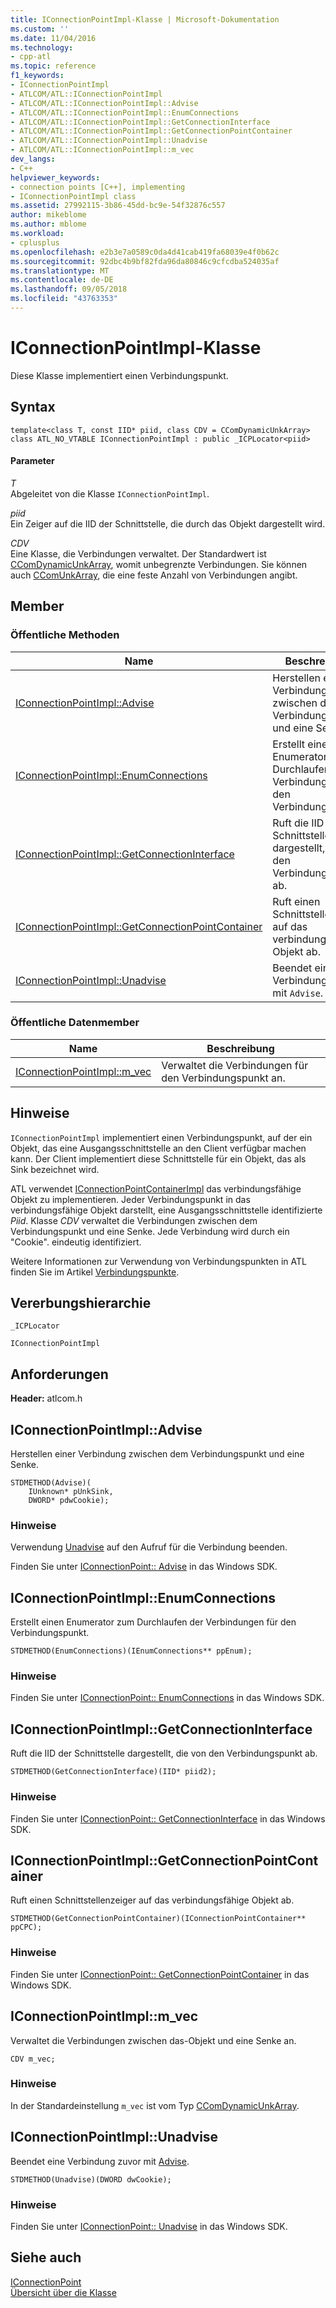 ```yaml
---
title: IConnectionPointImpl-Klasse | Microsoft-Dokumentation
ms.custom: ''
ms.date: 11/04/2016
ms.technology:
- cpp-atl
ms.topic: reference
f1_keywords:
- IConnectionPointImpl
- ATLCOM/ATL::IConnectionPointImpl
- ATLCOM/ATL::IConnectionPointImpl::Advise
- ATLCOM/ATL::IConnectionPointImpl::EnumConnections
- ATLCOM/ATL::IConnectionPointImpl::GetConnectionInterface
- ATLCOM/ATL::IConnectionPointImpl::GetConnectionPointContainer
- ATLCOM/ATL::IConnectionPointImpl::Unadvise
- ATLCOM/ATL::IConnectionPointImpl::m_vec
dev_langs:
- C++
helpviewer_keywords:
- connection points [C++], implementing
- IConnectionPointImpl class
ms.assetid: 27992115-3b86-45dd-bc9e-54f32876c557
author: mikeblome
ms.author: mblome
ms.workload:
- cplusplus
ms.openlocfilehash: e2b3e7a0589c0da4d41cab419fa68039e4f0b62c
ms.sourcegitcommit: 92dbc4b9bf82fda96da80846c9cfcdba524035af
ms.translationtype: MT
ms.contentlocale: de-DE
ms.lasthandoff: 09/05/2018
ms.locfileid: "43763353"
---
```

# <a name="iconnectionpointimpl-class"></a>IConnectionPointImpl-Klasse

Diese Klasse implementiert einen Verbindungspunkt.

## <a name="syntax"></a>Syntax

```
template<class T, const IID* piid, class CDV = CComDynamicUnkArray>  
class ATL_NO_VTABLE IConnectionPointImpl : public _ICPLocator<piid>
```

#### <a name="parameters"></a>Parameter

*T*  
Abgeleitet von die Klasse `IConnectionPointImpl`.

*piid*  
Ein Zeiger auf die IID der Schnittstelle, die durch das Objekt dargestellt wird.

*CDV*  
Eine Klasse, die Verbindungen verwaltet. Der Standardwert ist [CComDynamicUnkArray](../../atl/reference/ccomdynamicunkarray-class.md), womit unbegrenzte Verbindungen. Sie können auch [CComUnkArray](../../atl/reference/ccomunkarray-class.md), die eine feste Anzahl von Verbindungen angibt.

## <a name="members"></a>Member

### <a name="public-methods"></a>Öffentliche Methoden

|Name|Beschreibung|
|----------|-----------------|
|[IConnectionPointImpl::Advise](#advise)|Herstellen einer Verbindung zwischen dem Verbindungspunkt und eine Senke.|
|[IConnectionPointImpl::EnumConnections](#enumconnections)|Erstellt einen Enumerator zum Durchlaufen der Verbindungen für den Verbindungspunkt.|
|[IConnectionPointImpl::GetConnectionInterface](#getconnectioninterface)|Ruft die IID der Schnittstelle dargestellt, die von den Verbindungspunkt ab.|
|[IConnectionPointImpl::GetConnectionPointContainer](#getconnectionpointcontainer)|Ruft einen Schnittstellenzeiger auf das verbindungsfähige Objekt ab.|
|[IConnectionPointImpl::Unadvise](#unadvise)|Beendet eine Verbindung zuvor mit `Advise`.|

### <a name="public-data-members"></a>Öffentliche Datenmember

|Name|Beschreibung|
|----------|-----------------|
|[IConnectionPointImpl::m_vec](#m_vec)|Verwaltet die Verbindungen für den Verbindungspunkt an.|

## <a name="remarks"></a>Hinweise

`IConnectionPointImpl` implementiert einen Verbindungspunkt, auf der ein Objekt, das eine Ausgangsschnittstelle an den Client verfügbar machen kann. Der Client implementiert diese Schnittstelle für ein Objekt, das als Sink bezeichnet wird.

ATL verwendet [IConnectionPointContainerImpl](../../atl/reference/iconnectionpointcontainerimpl-class.md) das verbindungsfähige Objekt zu implementieren. Jeder Verbindungspunkt in das verbindungsfähige Objekt darstellt, eine Ausgangsschnittstelle identifizierte *Piid*. Klasse *CDV* verwaltet die Verbindungen zwischen dem Verbindungspunkt und eine Senke. Jede Verbindung wird durch ein "Cookie". eindeutig identifiziert.

Weitere Informationen zur Verwendung von Verbindungspunkten in ATL finden Sie im Artikel [Verbindungspunkte](../../atl/atl-connection-points.md).

## <a name="inheritance-hierarchy"></a>Vererbungshierarchie

`_ICPLocator`

`IConnectionPointImpl`

## <a name="requirements"></a>Anforderungen

**Header:** atlcom.h

##  <a name="advise"></a>  IConnectionPointImpl::Advise

Herstellen einer Verbindung zwischen dem Verbindungspunkt und eine Senke.

```
STDMETHOD(Advise)(
    IUnknown* pUnkSink,
    DWORD* pdwCookie);
```

### <a name="remarks"></a>Hinweise

Verwendung [Unadvise](#unadvise) auf den Aufruf für die Verbindung beenden.

Finden Sie unter [IConnectionPoint:: Advise](/windows/desktop/api/ocidl/nf-ocidl-iconnectionpoint-advise) in das Windows SDK.

##  <a name="enumconnections"></a>  IConnectionPointImpl::EnumConnections

Erstellt einen Enumerator zum Durchlaufen der Verbindungen für den Verbindungspunkt.

```
STDMETHOD(EnumConnections)(IEnumConnections** ppEnum);
```

### <a name="remarks"></a>Hinweise

Finden Sie unter [IConnectionPoint:: EnumConnections](/windows/desktop/api/ocidl/nf-ocidl-iconnectionpoint-enumconnections) in das Windows SDK.

##  <a name="getconnectioninterface"></a>  IConnectionPointImpl::GetConnectionInterface

Ruft die IID der Schnittstelle dargestellt, die von den Verbindungspunkt ab.

```
STDMETHOD(GetConnectionInterface)(IID* piid2);
```

### <a name="remarks"></a>Hinweise

Finden Sie unter [IConnectionPoint:: GetConnectionInterface](/windows/desktop/api/ocidl/nf-ocidl-iconnectionpoint-getconnectioninterface) in das Windows SDK.

##  <a name="getconnectionpointcontainer"></a>  IConnectionPointImpl::GetConnectionPointContainer

Ruft einen Schnittstellenzeiger auf das verbindungsfähige Objekt ab.

```
STDMETHOD(GetConnectionPointContainer)(IConnectionPointContainer** ppCPC);
```

### <a name="remarks"></a>Hinweise

Finden Sie unter [IConnectionPoint:: GetConnectionPointContainer](/windows/desktop/api/ocidl/nf-ocidl-iconnectionpoint-getconnectionpointcontainer) in das Windows SDK.

##  <a name="m_vec"></a>  IConnectionPointImpl::m_vec

Verwaltet die Verbindungen zwischen das-Objekt und eine Senke an.

```
CDV m_vec;
```

### <a name="remarks"></a>Hinweise

In der Standardeinstellung `m_vec` ist vom Typ [CComDynamicUnkArray](../../atl/reference/ccomdynamicunkarray-class.md).

##  <a name="unadvise"></a>  IConnectionPointImpl::Unadvise

Beendet eine Verbindung zuvor mit [Advise](#advise).

```
STDMETHOD(Unadvise)(DWORD dwCookie);
```

### <a name="remarks"></a>Hinweise

Finden Sie unter [IConnectionPoint:: Unadvise](/windows/desktop/api/ocidl/nf-ocidl-iconnectionpoint-unadvise) in das Windows SDK.

## <a name="see-also"></a>Siehe auch

[IConnectionPoint](/windows/desktop/api/ocidl/nn-ocidl-iconnectionpoint)   
[Übersicht über die Klasse](../../atl/atl-class-overview.md)
